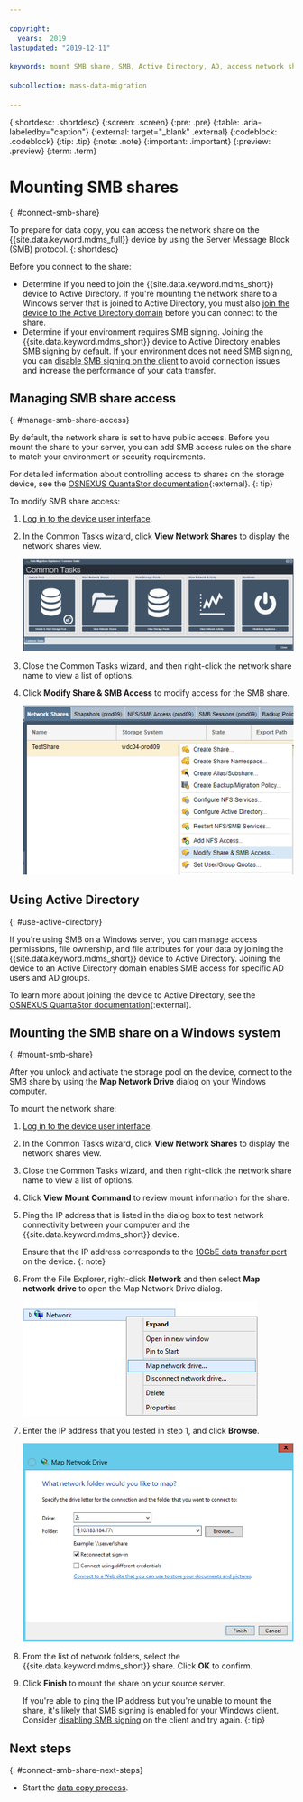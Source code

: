 ```yaml
---

copyright:
  years:  2019
lastupdated: "2019-12-11"

keywords: mount SMB share, SMB, Active Directory, AD, access network share, connect to network share

subcollection: mass-data-migration

---
```


{:shortdesc: .shortdesc}
{:screen: .screen}
{:pre: .pre}
{:table: .aria-labeledby="caption"}
{:external: target="_blank" .external}
{:codeblock: .codeblock}
{:tip: .tip}
{:note: .note}
{:important: .important}
{:preview: .preview}
{:term: .term}

# Mounting SMB shares
{: #connect-smb-share}

To prepare for data copy, you can access the network share on the {{site.data.keyword.mdms_full}} device by using the Server Message Block (SMB) protocol.
{: shortdesc}

Before you connect to the share:

- Determine if you need to join the {{site.data.keyword.mdms_short}} device to Active Directory. If you're mounting the network share to a Windows server that is joined to Active Directory, you must also [join the device to the Active Directory domain](#use-active-directory) before you can connect to the share.
- Determine if your environment requires SMB signing. Joining the {{site.data.keyword.mdms_short}} device to Active Directory enables SMB signing by default. If your environment does not need SMB signing, you can [disable SMB signing on the client](/docs/mass-data-migration?topic=mass-data-migration-troubleshooting#unable-to-mount-smb-share) to avoid connection issues and increase the performance of your data transfer.

## Managing SMB share access
{: #manage-smb-share-access}

By default, the network share is set to have public access. Before you mount the share to your server, you can add SMB access rules on the share to match your environment or security requirements. 

For detailed information about controlling access to shares on the storage device, see the [OSNEXUS QuantaStor documentation](https://wiki.osnexus.com/index.php?title=Network_Shares){:external}.
{: tip}

To modify SMB share access:

1. [Log in to the device user interface](/docs/mass-data-migration?topic=mass-data-migration-access-ui#log-in-ui).
2. In the Common Tasks wizard, click **View Network Shares** to display the network shares view.

   ![Workflow icons](images/workflow.png)
3. Close the Common Tasks wizard, and then right-click the network share name to view a list of options. 
4. Click **Modify Share & SMB Access** to modify access for the SMB share.

    ![Modify access for the SMB share](images/add-smb-access.png)

## Using Active Directory
{: #use-active-directory}

If you're using SMB on a Windows server, you can manage access permissions, file ownership, and file attributes for your data by joining the {{site.data.keyword.mdms_short}} device to Active Directory. Joining the device to an Active Directory domain enables SMB access for specific AD users and AD groups. 

To learn more about joining the device to Active Directory, see the [OSNEXUS QuantaStor documentation](https://wiki.osnexus.com/index.php?title=Network_Shares#Joining_an_AD_Domain){:external}.

## Mounting the SMB share on a Windows system
{: #mount-smb-share}

After you unlock and activate the storage pool on the device, connect to the SMB share by using the **Map Network Drive** dialog on your Windows computer.

To mount the network share:

1. [Log in to the device user interface](/docs/mass-data-migration?topic=mass-data-migration-access-ui#log-in-ui).
2. In the Common Tasks wizard, click **View Network Shares** to display the network shares view.
3. Close the Common Tasks wizard, and then right-click the network share name to view a list of options. 
4. Click **View Mount Command** to review mount information for the share.
5. Ping the IP address that is listed in the dialog box to test network connectivity between your computer and the {{site.data.keyword.mdms_short}} device.

   Ensure that the IP address corresponds to the [10GbE data transfer port](/docs/mass-data-migration?topic=mass-data-migration-device-overview#network-settings) on the device.
   {: note} 
6. From the File Explorer, right-click **Network** and then select **Map network drive** to open the Map Network Drive dialog.

   ![Open map network drive dialog](images/map-network-drive.png)
7. Enter the IP address that you tested in step 1, and click **Browse**.

   ![Connect to the network share](images/map-network-drive-dialog.png)
8. From the list of network folders, select the {{site.data.keyword.mdms_short}} share. Click **OK** to confirm.
9. Click **Finish** to mount the share on your source server.

    If you're able to ping the IP address but you're unable to mount the share, it's likely that SMB signing is enabled for your Windows client. Consider [disabling SMB signing](/docs/mass-data-migration?topic=mass-data-migration-troubleshooting#unable-to-mount-smb-share) on the client and try again.
    {: tip} 

## Next steps
{: #connect-smb-share-next-steps}

- Start the [data copy process](/docs/mass-data-migration?topic=mass-data-migration-copy-data).